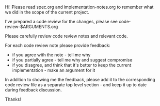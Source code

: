 Hi! Please read spec.org and implementation-notes.org to remember what we did in the scope of the current project.

I've prepared a code review for the changes, please see code-review-$ARGUMENTS.org

Please carefully review code review notes and relevant code.

For each code review note please provide feedback:

- if you agree with the note - tell me why
- if you partially agree - tell me why and suggest compromise
- if you disagree, and think that it's better to keep the current implementation - make an argument for it

In addition to showing me the feedback, please add it to the
corresponding code review file as a separate top level section - and
keep it up to date during feedback discussion.

Thanks!
